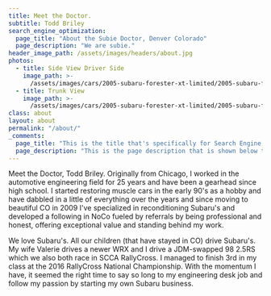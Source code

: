 ```yaml
---
title: Meet the Doctor.
subtitle: Todd Briley
search_engine_optimization:
  page_title: "About the Subie Doctor, Denver Colorado"
  page_description: "We are subie."
header_image_path: /assets/images/headers/about.jpg
photos:
  - title: Side View Driver Side
    image_path: >-
      /assets/images/cars/2005-subaru-forester-xt-limited/2005-subaru-forester-xt-limited--side-d-side.jpg
  - title: Trunk View
    image_path: >-
      /assets/images/cars/2005-subaru-forester-xt-limited/2005-subaru-forester-xt-limited--inside-trunk.jpg
class: about
layout: about
permalink: "/about/"
_comments:
  page_title: "This is the title that's specifically for Search Engine Optimization."
  page_description: "This is the page description that is shown below the page title in the search engine results."
---
```


Meet the Doctor, Todd Briley.  Originally from Chicago, I worked in the automotive engineering field for 25 years and have been a gearhead since high school.  I started restoring muscle cars in the early 90's as a hobby and have dabbled in a little of everything over the years and since moving to beautiful CO in 2009 I've specialized in reconditioning Subaru's and developed a following in NoCo fueled by referrals by being professional and honest, offering exceptional value and standing behind my work.
 
We love Subaru's.  All our children (that have stayed in CO) drive Subaru's.  My wife Valerie drives a newer WRX and I drive a JDM-swapped 98 2.5RS which we also both race in SCCA RallyCross.  I managed to finish 3rd in my class at the 2016 RallyCross National Championship.  With the momentum I have, it seemed the right time to say so long to my engineering desk job and follow my passion by starting my own Subaru business.  